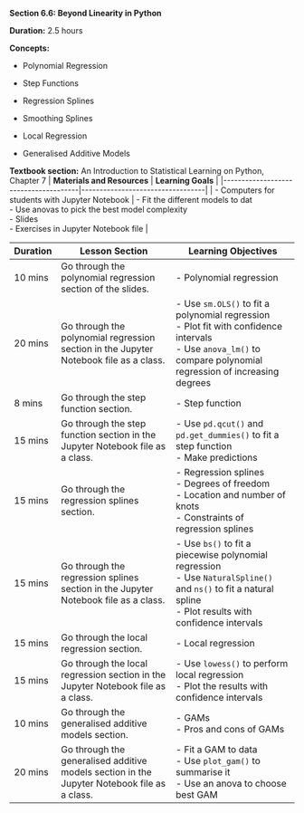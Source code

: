**Section 6.6: Beyond Linearity in Python**

**Duration:** 2.5 hours

**Concepts:**

-   Polynomial Regression

-   Step Functions

-   Regression Splines

-   Smoothing Splines

-   Local Regression

-   Generalised Additive Models

**Textbook section:** An Introduction to Statistical Learning on Python,
Chapter 7
| **Materials and Resources**          | **Learning Goals**               |
|--------------------------------------|----------------------------------|
| - Computers for students with Jupyter Notebook | - Fit the different models to dat<br>- Use anovas to pick the best model complexity<br>- Slides<br>- Exercises in Jupyter Notebook file |

**Duration** | **Lesson Section**                        | **Learning Objectives**
-------------|-------------------------------------------|-----------------------------------------------------
10 mins      | Go through the polynomial regression section of the slides. | - Polynomial regression
20 mins      | Go through the polynomial regression section in the Jupyter Notebook file as a class. | - Use `sm.OLS()` to fit a polynomial regression<br>- Plot fit with confidence intervals<br>- Use `anova_lm()` to compare polynomial regression of increasing degrees
8 mins       | Go through the step function section.     | - Step function
15 mins      | Go through the step function section in the Jupyter Notebook file as a class. | - Use `pd.qcut()` and `pd.get_dummies()` to fit a step function<br>- Make predictions
15 mins      | Go through the regression splines section. | - Regression splines<br>- Degrees of freedom<br>- Location and number of knots<br>- Constraints of regression splines
15 mins      | Go through the regression splines section in the Jupyter Notebook file as a class. | - Use `bs()` to fit a piecewise polynomial regression<br>- Use `NaturalSpline()` and `ns()` to fit a natural spline<br>- Plot results with confidence intervals
15 mins      | Go through the local regression section.  | - Local regression
15 mins      | Go through the local regression section in the Jupyter Notebook file as a class. | - Use `lowess()` to perform local regression<br>- Plot the results with confidence intervals
10 mins      | Go through the generalised additive models section. | - GAMs<br>- Pros and cons of GAMs
20 mins      | Go through the generalised additive models section in the Jupyter Notebook file as a class. | - Fit a GAM to data<br>- Use `plot_gam()` to summarise it<br>- Use an anova to choose best GAM
